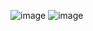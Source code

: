 
![image](https://user-images.githubusercontent.com/110679720/198889318-199a043e-2616-4a02-af92-a3b450b0431e.png)
![image](https://user-images.githubusercontent.com/110679720/198889336-100438b4-6508-4676-ad2a-00eefc750cda.png)
